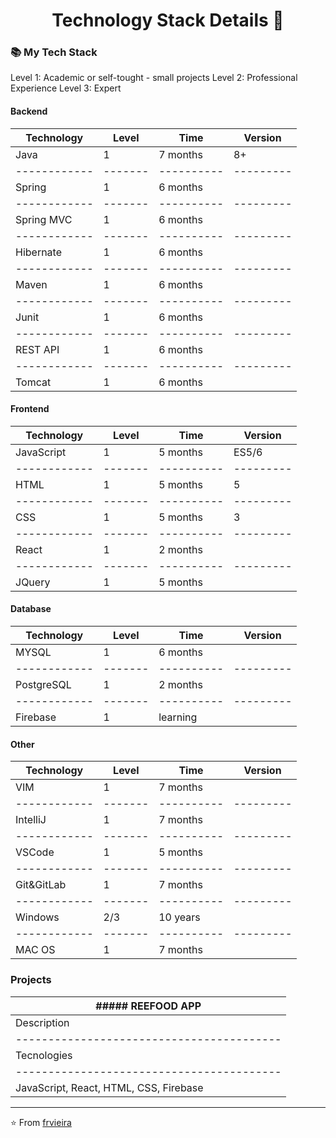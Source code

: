 <p align="center">
  <h1 align="center">  Technology Stack Details 👋</h1>
</p>

### 📚 My Tech Stack

Level 1: Academic or self-tought - small projects
Level 2: Professional Experience
Level 3: Expert

#### Backend

| Technology | Level | Time     | Version |
|------------|-------|----------|---------|
| Java       | 1     | 7 months | 8+      |
|------------|-------|----------|---------|
| Spring     | 1     | 6 months |         |
|------------|-------|----------|---------|
| Spring MVC | 1     | 6 months |         |
|------------|-------|----------|---------|
| Hibernate  | 1     | 6 months |         |
|------------|-------|----------|---------|
| Maven      | 1     | 6 months |         |
|------------|-------|----------|---------|
| Junit      | 1     | 6 months |         |
|------------|-------|----------|---------|
| REST API   | 1     | 6 months |         |
|------------|-------|----------|---------|
| Tomcat     | 1     | 6 months |         |



#### Frontend

| Technology | Level | Time     | Version |
|------------|-------|----------|---------|
| JavaScript | 1     | 5 months | ES5/6   |
|------------|-------|----------|---------|
| HTML       | 1     | 5 months | 5       |
|------------|-------|----------|---------|
| CSS        | 1     | 5 months | 3       |
|------------|-------|----------|---------|
| React      | 1     | 2 months |         |
|------------|-------|----------|---------|
| JQuery     | 1     | 5 months |         |


#### Database

| Technology | Level | Time     | Version |
|------------|-------|----------|---------|
| MYSQL      | 1     | 6 months |         |
|------------|-------|----------|---------|
| PostgreSQL | 1     | 2 months |         |
|------------|-------|----------|---------|
| Firebase   | 1     | learning |         |



#### Other

| Technology | Level | Time     | Version |
|------------|-------|----------|---------|
| VIM        | 1     | 7 months |         |
|------------|-------|----------|---------|
| IntelliJ   | 1     | 7 months |         |
|------------|-------|----------|---------|
| VSCode     | 1     | 5 months |         |
|------------|-------|----------|---------|
| Git&GitLab | 1     | 7 months |         |
|------------|-------|----------|---------|
| Windows    | 2/3   | 10 years |         |
|------------|-------|----------|---------|
| MAC OS     | 1     | 7 months |         |


### Projects

|  ##### REEFOOD APP                      |
|-----------------------------------------|
| Description                              |
|-----------------------------------------|
| Tecnologies                             |
|-----------------------------------------|
|JavaScript, React, HTML, CSS, Firebase   |


---

⭐️ From [frvieira](https://github.com/frvieira)
